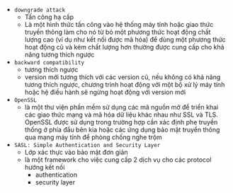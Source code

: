 - `downgrade attack`
  - Tấn công hạ cấp
  - Là một hình thức tấn công vào hệ thống máy tính hoặc giao thức truyền thông làm cho nó từ bỏ một phương thức hoạt động chất lượng cao (ví dụ như kết nối được mã hóa) để dùng một phương thức hoạt động cũ và kém chất lượng hơn thường được cung cấp cho khả năng tương thích ngược
- `backward compatibility` 
  - tương thích ngược
  - version mới tương thích với các version cũ, nếu không có khả năng tương thích ngược, chương trình hoạt động với một bộ xử lý máy tính hoặc hệ điều hành sẽ ngừng hoạt động với version mới
- `OpenSSL`
  - là một thư viện phần mềm sử dụng các mã nguồn mở để triển khai các giao thức mạng và mã hóa dữ liệu khác nhau như SSL và TLS. OpenSSL được sử dụng trong trường hợp cần xác định phe truyền thống ở phía đầu bên kia hoặc các ứng dụng bảo mật truyền thông qua mạng máy tính để phòng chống nghe trộm
- `SASL: Simple Authentication and Security Layer`
  - Lớp xác thực vào bảo mật đơn giản
  - là một framework cho việc cung cấp 2 dịch vụ cho các protocol hướng kết nối
    - authentication 
    - security layer
